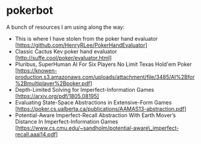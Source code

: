 # pokerbot

A bunch of resources I am using along the way: 
- This is where I have stolen from the poker hand evaluator [https://github.com/HenryRLee/PokerHandEvaluator]
- Classic Cactus Kev poker hand evaluator [http://suffe.cool/poker/evaluator.html]
- Pluribus, SuperHuman AI For Six Players No Limit Texas Hold'em Poker [https://knowen-production.s3.amazonaws.com/uploads/attachment/file/3485/AI%2Bfor%2Bmultiplayer%2Bpoker.pdf]
- Depth-Limited Solving for Imperfect-Information Games [https://arxiv.org/pdf/1805.08195]
- Evaluating State-Space Abstractions in Extensive-Form Games [https://poker.cs.ualberta.ca/publications/AAMAS13-abstraction.pdf]
- Potential-Aware Imperfect-Recall Abstraction With Earth Mover’s Distance In Imperfect-Information Games [https://www.cs.cmu.edu/~sandholm/potential-aware\_imperfect-recall.aaai14.pdf]
